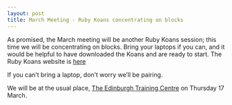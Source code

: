 ```yaml
---
layout: post
title: March Meeting - Ruby Koans concentrating on blocks
---
```


As promised, the March meeting will be another Ruby Koans session; this time we will be concentrating on blocks. Bring your laptops if you can, and it would be helpful to have downloaded the Koans and are ready to start. The Ruby Koans website is [here](http://rubykoans.com/)

If you can’t bring a laptop, don’t worry we’ll be pairing.

We will be at the usual place, [The Edinburgh Training Centre](http://maps.google.co.uk/maps?client=safari&q=EH1+1SU&oe=UTF-8&ie=UTF8&hl=en&hq=&hnear=Edinburgh+EH1+1SU,+United+Kingdom&z=15) on Thursday 17 March.
